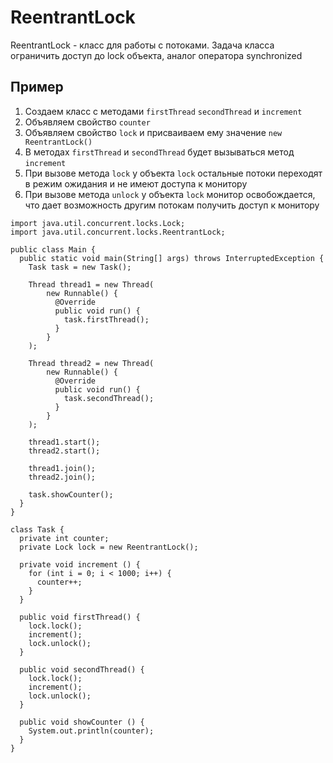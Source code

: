 # ReentrantLock

ReentrantLock - класс для работы с потоками.
Задача класса ограничить доступ до lock объекта, аналог оператора synchronized

## Пример

1. Создаем класс с методами `firstThread` `secondThread` и `increment`
2. Объявляем свойство `counter`
3. Объявляем свойство `lock` и присваиваем ему значение `new ReentrantLock()`
4. В методах `firstThread` и `secondThread` будет вызываться метод `increment`
5. При вызове метода `lock` у объекта `lock` остальные потоки переходят в режим ожидания и не имеют доступа к монитору
6. При вызове метода `unlock` у объекта `lock` монитор освобождается, что дает возможность другим потокам получить доступ к монитору

```
import java.util.concurrent.locks.Lock;
import java.util.concurrent.locks.ReentrantLock;

public class Main {
  public static void main(String[] args) throws InterruptedException {
    Task task = new Task();

    Thread thread1 = new Thread(
        new Runnable() {
          @Override
          public void run() {
            task.firstThread();
          }
        }
    );

    Thread thread2 = new Thread(
        new Runnable() {
          @Override
          public void run() {
            task.secondThread();
          }
        }
    );

    thread1.start();
    thread2.start();

    thread1.join();
    thread2.join();

    task.showCounter();
  }
}

class Task {
  private int counter;
  private Lock lock = new ReentrantLock();

  private void increment () {
    for (int i = 0; i < 1000; i++) {
      counter++;
    }
  }

  public void firstThread() {
    lock.lock();
    increment();
    lock.unlock();
  }

  public void secondThread() {
    lock.lock();
    increment();
    lock.unlock();
  }

  public void showCounter () {
    System.out.println(counter);
  }
}
```